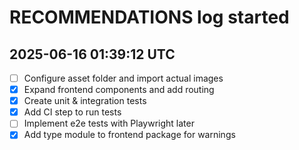 # RECOMMENDATIONS log started
## 2025-06-16 01:39:12 UTC
- [ ] Configure asset folder and import actual images
- [x] Expand frontend components and add routing
- [x] Create unit & integration tests
- [x] Add CI step to run tests
- [ ] Implement e2e tests with Playwright later
- [x] Add type module to frontend package for warnings
